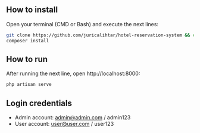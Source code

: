 ## How to install

Open your terminal (CMD or Bash) and execute the next lines:
```bash
git clone https://github.com/juricalihtar/hotel-reservation-system && cd hotel_reservations_system
composer install
```

## How to run

After running the next line, open http://localhost:8000:
```bash
php artisan serve
```

## Login credentials

* Admin account: admin@admin.com / admin123
* User account: user@user.com / user123
